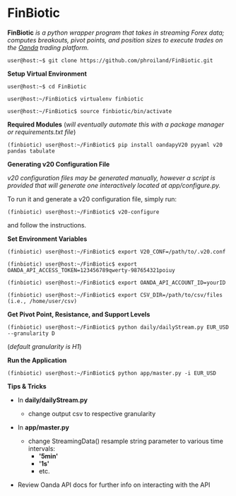 # FinBiotic

**FinBiotic** _is a python wrapper program that takes in streaming Forex data; computes breakouts, pivot points, 
and position sizes to execute trades on the [Oanda](https://www.oanda.com/) trading platform._

    user@host:~$ git clone https://github.com/phroiland/FinBiotic.git

**Setup Virtual Environment**
```
user@host:~$ cd FinBiotic

user@host:~/FinBiotic$ virtualenv finbiotic

user@host:~/FinBiotic$ source finbiotic/bin/activate
```
**Required Modules**
(_will eventually automate this with a package manager or requirements.txt file_)

    (finbiotic) user@host:~/FinBiotic$ pip install oandapyV20 pyyaml v20 pandas tabulate

**Generating v20 Configuration File**

_v20 configuration files may be generated manually, 
however a script is provided that will generate one interactively located at app/configure.py._

To run it and generate a v20 configuration file, simply run:

    (finbiotic) user@host:~/FinBiotic$ v20-configure

and follow the instructions.

**Set Environment Variables**
```
(finbiotic) user@host:~/FinBiotic$ export V20_CONF=/path/to/.v20.conf

(finbiotic) user@host:~/FinBiotic$ export OANDA_API_ACCESS_TOKEN=123456789qwerty-987654321poiuy

(finbiotic) user@host:~/FinBiotic$ export OANDA_API_ACCOUNT_ID=yourID

(finbiotic) user@host:~/FinBiotic$ export CSV_DIR=/path/to/csv/files (i.e., /home/user/csv)
```
**Get Pivot Point, Resistance, and Support Levels**

    (finbiotic) user@host:~/FinBiotic$ python daily/dailyStream.py EUR_USD --granularity D 

(_default granularity is H1_)

**Run the Application**

    (finbiotic) user@host:~/FinBiotic$ python app/master.py -i EUR_USD

**Tips & Tricks**

* In **daily/dailyStream.py** 
    * change output csv to respective granularity

* In **app/master.py** 
    * change StreamingData() resample string parameter to various time intervals:
        * **'5min'**
        * **'1s'**
        * etc.

* Review Oanda API docs for further info on interacting with the API